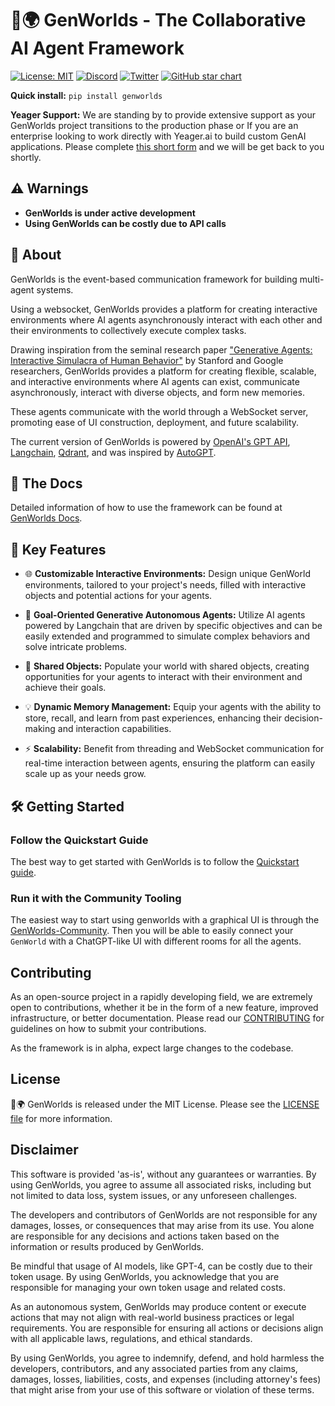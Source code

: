 # 🧬🌍 GenWorlds - The Collaborative AI Agent Framework

[![License: MIT](https://img.shields.io/badge/License-MIT-green.svg)](https://opensource.org/license/mit/) [![Discord](https://dcbadge.vercel.app/api/server/VpfmXEMN66?compact=true&style=flat)](https://discord.gg/VpfmXEMN66) [![Twitter](https://img.shields.io/twitter/url/https/twitter.com/yeagerai.svg?style=social&label=Follow%20%40YeagerAI)](https://twitter.com/yeagerai) [![GitHub star chart](https://img.shields.io/github/stars/yeagerai/genworlds?style=social)](https://star-history.com/#yeagerai/genworlds)

**Quick install:** `pip install genworlds`

**Yeager Support:** We are standing by to provide extensive support as your GenWorlds project transitions to the production phase or If you are an enterprise looking to work directly with Yeager.ai to build custom GenAI applications. Please complete [this short form](https://share.hsforms.com/1EO76EZ_CTDGCiqRYtdpkJwc4zk8) and we will be get back to you shortly.

## ⚠️ Warnings

- **GenWorlds is under active development**
- **Using GenWorlds can be costly due to API calls**

## 👀 About

GenWorlds is the event-based communication framework for building multi-agent systems.

Using a websocket, GenWorlds provides a platform for creating interactive environments where AI agents asynchronously interact with each other and their environments to collectively execute complex tasks.

Drawing inspiration from the seminal research paper ["Generative Agents: Interactive Simulacra of Human Behavior"](https://arxiv.org/abs/2304.03442) by Stanford and Google researchers, GenWorlds provides a platform for creating flexible, scalable, and interactive environments where AI agents can exist, communicate asynchronously, interact with diverse objects, and form new memories.

These agents communicate with the world through a WebSocket server, promoting ease of UI construction, deployment, and future scalability.

The current version of GenWorlds is powered by [OpenAI's GPT API](https://openai.com/product#made-for-developers), [Langchain](https://python.langchain.com/en/latest/index.html), [Qdrant](https://cloud.qdrant.io?ref=yeagerai), and was inspired by [AutoGPT](https://github.com/Significant-Gravitas/Auto-GPT).

## 📖 The Docs

Detailed information of how to use the framework can be found at [GenWorlds Docs](https://genworlds.com/docs/get-started/intro).

## 🚀 Key Features

- 🌐 **Customizable Interactive Environments:** Design unique GenWorld environments, tailored to your project's needs, filled with interactive objects and potential actions for your agents.

- 🎯 **Goal-Oriented Generative Autonomous Agents:** Utilize AI agents powered by Langchain that are driven by specific objectives and can be easily extended and programmed to simulate complex behaviors and solve intricate problems.

- 🧩 **Shared Objects:** Populate your world with shared objects, creating opportunities for your agents to interact with their environment and achieve their goals.

- 💡 **Dynamic Memory Management:** Equip your agents with the ability to store, recall, and learn from past experiences, enhancing their decision-making and interaction capabilities.

- ⚡ **Scalability:** Benefit from threading and WebSocket communication for real-time interaction between agents, ensuring the platform can easily scale up as your needs grow.

## 🛠️ Getting Started

### Follow the Quickstart Guide

The best way to get started with GenWorlds is to follow the [Quickstart guide](https://genworlds.com/docs/get-started/quickstart).

### Run it with the Community Tooling

The easiest way to start using genworlds with a graphical UI is through the  [GenWorlds-Community](https://github.com/yeagerai/genworlds-community). Then you will be able to easily connect your `GenWorld` with a ChatGPT-like UI with different rooms for all the agents.

## Contributing

As an open-source project in a rapidly developing field, we are extremely open to contributions, whether it be in the form of a new feature, improved infrastructure, or better documentation. Please read our [CONTRIBUTING](https://github.com/yeagerai/genworlds/blob/main/CONTRIBUTING.md) for guidelines on how to submit your contributions.

As the framework is in alpha, expect large changes to the codebase.

## License

🧬🌍 GenWorlds is released under the MIT License. Please see the [LICENSE file](https://github.com/yeagerai/genworlds/blob/main/LICENSE) for more information.

## Disclaimer

This software is provided 'as-is', without any guarantees or warranties. By using GenWorlds, you agree to assume all associated risks, including but not limited to data loss, system issues, or any unforeseen challenges.

The developers and contributors of GenWorlds are not responsible for any damages, losses, or consequences that may arise from its use. You alone are responsible for any decisions and actions taken based on the information or results produced by GenWorlds.

Be mindful that usage of AI models, like GPT-4, can be costly due to their token usage. By using GenWorlds, you acknowledge that you are responsible for managing your own token usage and related costs.

As an autonomous system, GenWorlds may produce content or execute actions that may not align with real-world business practices or legal requirements. You are responsible for ensuring all actions or decisions align with all applicable laws, regulations, and ethical standards.

By using GenWorlds, you agree to indemnify, defend, and hold harmless the developers, contributors, and any associated parties from any claims, damages, losses, liabilities, costs, and expenses (including attorney's fees) that might arise from your use of this software or violation of these terms.
